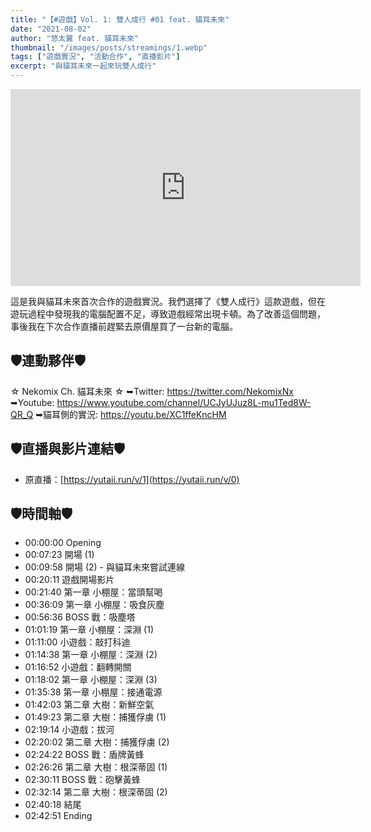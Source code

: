 ```yaml
---
title: "【#遊戲】Vol. 1: 雙人成行 #01 feat. 貓耳未來"
date: "2021-08-02"
author: "悠太翼 feat. 貓耳未來"
thumbnail: "/images/posts/streamings/1.webp"
tags: ["遊戲實況", "活動合作", "直播影片"]
excerpt: "與貓耳未來一起來玩雙人成行"
---
```

<iframe width="560" height="315" src="https://www.youtube.com/embed/Bb5PbxXB7lQ?si=MbyrFGxSPVb-IRwJ" title="YouTube video player" frameborder="0" allow="accelerometer; autoplay; clipboard-write; encrypted-media; gyroscope; picture-in-picture; web-share" referrerpolicy="strict-origin-when-cross-origin" allowfullscreen></iframe>

這是我與貓耳未來首次合作的遊戲實況。我們選擇了《雙人成行》這款遊戲，但在遊玩過程中發現我的電腦配置不足，導致遊戲經常出現卡頓。為了改善這個問題，事後我在下次合作直播前趕緊去原價屋買了一台新的電腦。

## 🛡️連動夥伴🛡️
☆ Nekomix Ch. 貓耳未來 ☆
➥Twitter: https://twitter.com/NekomixNx
➥Youtube: https://www.youtube.com/channel/UCJyUJuz8L-mu1Ted8W-QR_Q
➥貓耳側的實況: https://youtu.be/XC1ffeKncHM

## 🛡️直播與影片連結🛡️
- 原直播：[https://yutaii.run/v/1](https://yutaii.run/v/0)

## 🛡️時間軸🛡️
- 00:00:00 Opening
- 00:07:23 開場 (1)
- 00:09:58 開場 (2) - 與貓耳未來嘗試連線
- 00:20:11 遊戲開場影片
- 00:21:40 第一章 小棚屋：當頭幫喝
- 00:36:09 第一章 小棚屋：吸食灰塵
- 00:56:36 BOSS 戰：吸塵塔
- 01:01:19 第一章 小棚屋：深淵 (1)
- 01:11:00 小遊戲：敲打科迪
- 01:14:38 第一章 小棚屋：深淵 (2)
- 01:16:52 小遊戲：翻轉開關
- 01:18:02 第一章 小棚屋：深淵 (3)
- 01:35:38 第一章 小棚屋：接通電源
- 01:42:03 第二章 大樹：新鮮空氣
- 01:49:23 第二章 大樹：捕獲俘虜 (1)
- 02:19:14 小遊戲：拔河
- 02:20:02 第二章 大樹：捕獲俘虜 (2)
- 02:24:22 BOSS 戰：盾牌黃蜂
- 02:26:26 第二章 大樹：根深蒂固 (1)
- 02:30:11 BOSS 戰：砲擊黃蜂
- 02:32:14 第二章 大樹：根深蒂固 (2)
- 02:40:18 結尾
- 02:42:51 Ending
